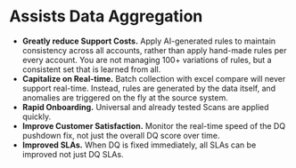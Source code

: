 # Assists Data Aggregation

* **Greatly reduce Support Costs.**  Apply AI-generated rules to maintain consistency across all accounts, rather than apply hand-made rules per every account.  You are not managing 100+ variations of rules, but a consistent set that is learned from all.&#x20;
* **Capitalize on Real-time.**  Batch collection with excel compare will never support real-time.  Instead, rules are generated by the data itself, and anomalies are triggered on the fly at the source system.
* **Rapid Onboarding.**  Universal and already tested Scans are applied quickly.
* **Improve Customer Satisfaction.** Monitor the real-time speed of the DQ pushdown fix, not just the overall DQ score over time.
* **Improved SLAs.**  When DQ is fixed immediately, all SLAs can be improved not just DQ SLAs. &#x20;